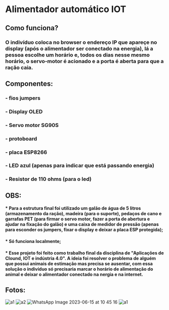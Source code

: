 # Alimentador automático IOT
## Como funciona?
### O indivíduo coloca no browser o endereço IP que apareçe no display (após o alimentador ser conectado na energia), lá a pessoa escolhe um horário e, todos os dias nesse mesmo horário, o servo-motor é acionado e a porta é aberta para que a ração caia.
## Componentes:
### - fios jumpers
### - Display OLED
### - Servo motor SG90S
### - protoboard
### - placa ESP8266
### - LED azul (apenas para indicar que está passando energia)
### - Resistor de 110 ohms (para o led)
## OBS:
#### * Para a estrutura final foi utilizado um galão de água de 5 litros (armazenamento da ração), madeira (para o suporte), pedaços de cano e garrafas PET (para firmar o servo motor, fazer a porta de abertura e ajudar na fixação do galão) e uma caixa de medidor de pressão (apenas para esconder os jumpers, fixar o display e deixar a placa ESP protegida);
#### * Só funciona localmente;
#### * Esse projeto foi feito como trabalho final da disciplina de "Aplicações de Clound, IOT e indústria 4.0". A ideia foi resolver o problema de alguém que possui animais de estimação mas precisa se ausentar, com essa solução o indivíduo só precisaria marcar o horário de alimentação do animal e deixar o alimentador conectado na nergia e na internet.
## Fotos:
![a1](https://github.com/Gustavo-erades/Alimentador-automatico-iot/assets/108373134/b5cad1dc-1664-4c65-a3ee-38e428a863cc)
![a2](https://github.com/Gustavo-erades/Alimentador-automatico-iot/assets/108373134/e9dd1162-a1f1-4210-a7bc-084b7217deef)
![WhatsApp Image 2023-06-15 at 10 45 16](https://github.com/Gustavo-erades/Alimentador-automatico-iot/assets/108373134/a0f04ed1-ff01-4f79-abe2-ae2d9fb803a7)
![a1](https://github.com/Gustavo-erades/Alimentador-automatico-iot/assets/108373134/e2f5967c-48f1-4c09-bf4e-15b45a01b773)
